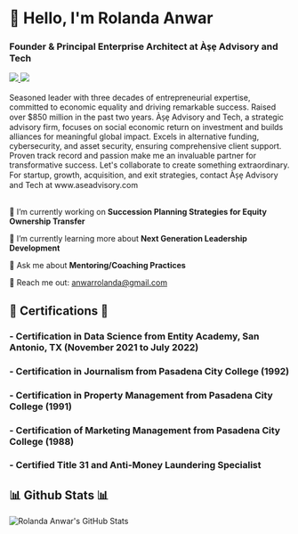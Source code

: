<h1 align="left">👋 Hello, I'm Rolanda Anwar</h1>
<h3 align="left">Founder & Principal Enterprise Architect at Às̩e̩ Advisory and Tech</h3>


<div align="left"> 
  <a href="mailto:anwarrolanda@gmail.com" target="_blank">
    <img src="https://img.shields.io/badge/Gmail-D14836?style=for-the-badge&logo=gmail&logoColor=white" target="_blank" />
  </a> 
  <a href="https://www.linkedin.com/in/rolandaanwar/" target="_blank">
    <img src="https://img.shields.io/badge/LinkedIn-0077B5?style=for-the-badge&logo=linkedin&logoColor=white" target="_blank" />
  </a>
</div>

<br> 
Seasoned leader with three decades of entrepreneurial expertise, committed to economic equality and driving remarkable success. Raised over $850 million in the past two years. Às̩e̩ Advisory and Tech, a strategic advisory firm, focuses on social economic return on investment and builds alliances for meaningful global impact. Excels in alternative funding, cybersecurity, and asset security, ensuring comprehensive client support. Proven track record and passion make me an invaluable partner for transformative success. Let's collaborate to create something extraordinary. For startup, growth, acquisition, and exit strategies, contact Às̩e̩ Advisory and Tech at www.aseadvisory.com
 <br>

<br> 

<div align="left">
 
 🔭 I’m currently working on **Succession Planning Strategies for Equity Ownership Transfer**
 
 🌱 I’m currently learning more about **Next Generation Leadership Development**

💬 Ask me about **Mentoring/Coaching Practices**

📧 Reach me out: anwarrolanda@gmail.com

 </div>


<h2 align="left">📜 Certifications 📜</h2>
<div align="left">
    <h3>- Certification in Data Science from Entity Academy, San Antonio, TX (November 2021 to July 2022)</h3>
    <h3>- Certification in Journalism from Pasadena City College (1992)</h3>
    <h3>- Certification in Property Management from Pasadena City College (1991)</h3>
    <h3>- Certification of Marketing Management from Pasadena City College (1988)</h3>
    <h3>- Certified Title 31 and Anti-Money Laundering Specialist</h3>
</div>

<h2 align="left">📊 Github Stats 📊</h2>

![Rolanda Anwar's GitHub Stats](https://github-readme-stats.vercel.app/api?username=RolandaAnwar&show_icons=true&theme=radical)
